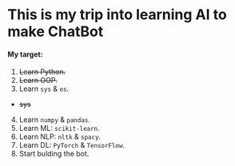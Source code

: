 # This is my trip into learning AI to make ChatBot

#### My target:
1. ~~Learn Python.~~
2. ~~Learn OOP.~~
3. Learn `sys` & `os`.  
  - ~~sys~~
4. Learn `numpy` & `pandas`.
5. Learn ML: `scikit-learn`.
6. Learn NLP: `nltk` & `spacy`.
7. Learn DL: `PyTorch` & `TensorFlow`.
8. Start bulding the bot.



